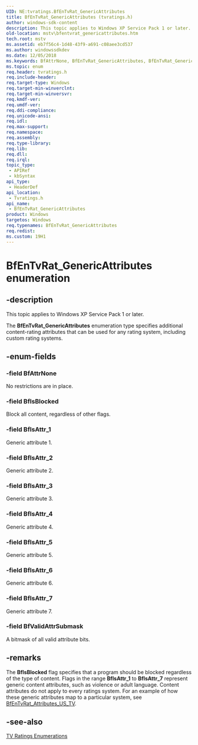 ```yaml
---
UID: NE:tvratings.BfEnTvRat_GenericAttributes
title: BfEnTvRat_GenericAttributes (tvratings.h)
author: windows-sdk-content
description: This topic applies to Windows XP Service Pack 1 or later.
old-location: mstv\bfentvrat_genericattributes.htm
tech.root: mstv
ms.assetid: eb7f56c4-1d48-43f9-a691-c08aee3cd537
ms.author: windowssdkdev
ms.date: 12/05/2018
ms.keywords: BfAttrNone, BfEnTvRat_GenericAttributes, BfEnTvRat_GenericAttributes enumeration [Microsoft TV Technologies], BfIsAttr_1, BfIsAttr_2, BfIsAttr_3, BfIsAttr_4, BfIsAttr_5, BfIsAttr_6, BfIsAttr_7, BfIsBlocked, BfValidAttrSubmask, mstv.bfentvrat_genericattributes, tvratings/BfAttrNone, tvratings/BfEnTvRat_GenericAttributes, tvratings/BfIsAttr_1, tvratings/BfIsAttr_2, tvratings/BfIsAttr_3, tvratings/BfIsAttr_4, tvratings/BfIsAttr_5, tvratings/BfIsAttr_6, tvratings/BfIsAttr_7, tvratings/BfIsBlocked, tvratings/BfValidAttrSubmask
ms.topic: enum
req.header: tvratings.h
req.include-header: 
req.target-type: Windows
req.target-min-winverclnt: 
req.target-min-winversvr: 
req.kmdf-ver: 
req.umdf-ver: 
req.ddi-compliance: 
req.unicode-ansi: 
req.idl: 
req.max-support: 
req.namespace: 
req.assembly: 
req.type-library: 
req.lib: 
req.dll: 
req.irql: 
topic_type:
 - APIRef
 - kbSyntax
api_type:
 - HeaderDef
api_location:
 - Tvratings.h
api_name:
 - BfEnTvRat_GenericAttributes
product: Windows
targetos: Windows
req.typenames: BfEnTvRat_GenericAttributes
req.redist: 
ms.custom: 19H1
---
```


# BfEnTvRat_GenericAttributes enumeration


## -description



This topic applies to Windows XP Service Pack 1 or later.
        



The <b>BfEnTvRat_GenericAttributes</b> enumeration type specifies additional content-rating attributes that can be used for any rating system, including custom rating systems.


## -enum-fields




### -field BfAttrNone

No restrictions are in place.


### -field BfIsBlocked

Block all content, regardless of other flags.


### -field BfIsAttr_1

Generic attribute 1.


### -field BfIsAttr_2

Generic attribute 2.


### -field BfIsAttr_3

Generic attribute 3.


### -field BfIsAttr_4

Generic attribute 4.


### -field BfIsAttr_5

Generic attribute 5.


### -field BfIsAttr_6

Generic attribute 6.


### -field BfIsAttr_7

Generic attribute 7.


### -field BfValidAttrSubmask

A bitmask of all valid attribute bits.


## -remarks



The <b>BfIsBlocked</b> flag specifies that a program should be blocked regardless of the type of content. Flags in the range <b>BfIsAttr_1</b> to <b>BfIsAttr_7</b> represent generic content attributes, such as violence or adult language. Content attributes do not apply to every ratings system. For an example of how these generic attributes map to a particular system, see <a href="https://docs.microsoft.com/previous-versions/windows/desktop/api/tvratings/ne-tvratings-bfentvrat_attributes_us_tv">BfEnTvRat_Attributes_US_TV</a>.




## -see-also




<a href="https://docs.microsoft.com/previous-versions/windows/desktop/mstv/tv-ratings-enumerations">TV Ratings Enumerations</a>
 

 


